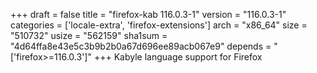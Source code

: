 +++
draft = false
title = "firefox-kab 116.0.3-1"
version = "116.0.3-1"
categories = ['locale-extra', 'firefox-extensions']
arch = "x86_64"
size = "510732"
usize = "562159"
sha1sum = "4d64ffa8e43e5c3b9b2b0a67d696ee89acb067e9"
depends = "['firefox>=116.0.3']"
+++
Kabyle language support for Firefox